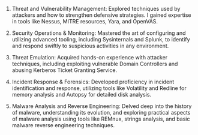 1. Threat and Vulnerability Management: Explored techniques used by attackers and how to strengthen defensive strategies. I gained expertise in tools like Nessus, MITRE resources, Yara, and OpenVAS.

2. Security Operations & Monitoring: Mastered the art of configuring and utilizing advanced tooling, including Sysinternals and Splunk, to identify and respond swiftly to suspicious activities in any environment.

3. Threat Emulation: Acquired hands-on experience with attacker techniques, including exploiting vulnerable Domain Controllers and abusing Kerberos Ticket Granting Service.

4. Incident Response & Forensics: Developed proficiency in incident identification and response, utilizing tools like Volatility and Redline for memory analysis and Autopsy for detailed disk analysis.

5. Malware Analysis and Reverse Engineering: Delved deep into the history of malware, understanding its evolution, and exploring practical aspects of malware analysis using tools like REMnux, strings analysis, and basic malware reverse engineering techniques.
